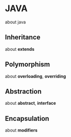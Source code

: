 # JAVA
about java



## Inheritance  
  about **extends**  
  
## Polymorphism  
  about **overloading**, **overriding**  

## Abstraction  
  about **abstract**, **interface**  
  
## Encapsulation  
  about **modifiers**  
  

